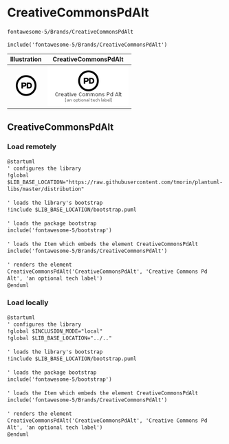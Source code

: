 # CreativeCommonsPdAlt


```text
fontawesome-5/Brands/CreativeCommonsPdAlt
```

```text
include('fontawesome-5/Brands/CreativeCommonsPdAlt')
```



| Illustration | CreativeCommonsPdAlt |
| :---: | :---: |
| ![illustration for Illustration](../../fontawesome-5/Brands/CreativeCommonsPdAlt.png) | ![illustration for CreativeCommonsPdAlt](../../fontawesome-5/Brands/CreativeCommonsPdAlt.Local.png) |




## CreativeCommonsPdAlt

### Load remotely
```plantuml
@startuml
' configures the library
!global $LIB_BASE_LOCATION="https://raw.githubusercontent.com/tmorin/plantuml-libs/master/distribution"

' loads the library's bootstrap
!include $LIB_BASE_LOCATION/bootstrap.puml

' loads the package bootstrap
include('fontawesome-5/bootstrap')

' loads the Item which embeds the element CreativeCommonsPdAlt
include('fontawesome-5/Brands/CreativeCommonsPdAlt')

' renders the element
CreativeCommonsPdAlt('CreativeCommonsPdAlt', 'Creative Commons Pd Alt', 'an optional tech label')
@enduml
```

### Load locally
```plantuml
@startuml
' configures the library
!global $INCLUSION_MODE="local"
!global $LIB_BASE_LOCATION="../.."

' loads the library's bootstrap
!include $LIB_BASE_LOCATION/bootstrap.puml

' loads the package bootstrap
include('fontawesome-5/bootstrap')

' loads the Item which embeds the element CreativeCommonsPdAlt
include('fontawesome-5/Brands/CreativeCommonsPdAlt')

' renders the element
CreativeCommonsPdAlt('CreativeCommonsPdAlt', 'Creative Commons Pd Alt', 'an optional tech label')
@enduml
```

